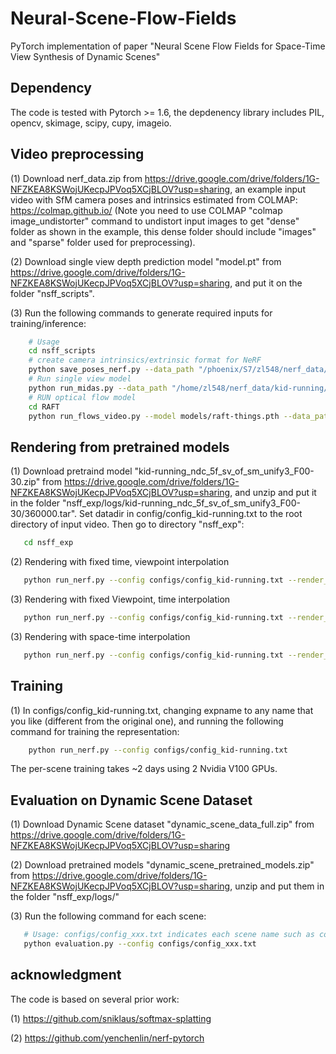 # Neural-Scene-Flow-Fields
PyTorch implementation of paper "Neural Scene Flow Fields for Space-Time View Synthesis of Dynamic Scenes"


## Dependency
The code is tested with Pytorch >= 1.6, the depdenency library includes PIL, opencv, skimage, scipy, cupy, imageio.

## Video preprocessing 
(1) Download nerf_data.zip from https://drive.google.com/drive/folders/1G-NFZKEA8KSWojUKecpJPVoq5XCjBLOV?usp=sharing, an example input video with SfM camera poses and intrinsics estimated from COLMAP: https://colmap.github.io/ (Note you need to use COLMAP "colmap image_undistorter" command to undistort input images to get "dense" folder as shown in the example, this dense folder should include "images" and "sparse" folder used for preprocessing).

(2) Download single view depth prediction model "model.pt" from https://drive.google.com/drive/folders/1G-NFZKEA8KSWojUKecpJPVoq5XCjBLOV?usp=sharing, and put it on the folder "nsff_scripts".

(3) Run the following commands to generate required inputs for training/inference:
```bash
    # Usage
    cd nsff_scripts
    # create camera intrinsics/extrinsic format for NeRF
    python save_poses_nerf.py --data_path "/phoenix/S7/zl548/nerf_data/kid-running/dense/"
    # Run single view model
    python run_midas.py --data_path "/home/zl548/nerf_data/kid-running/dense/"
    # RUN optical flow model
    cd RAFT
    python run_flows_video.py --model models/raft-things.pth --data_path /home/zl548/nerf_data/kid-running/dense/ --epi_threhold 1.0
```

## Rendering from pretrained models
(1) Download pretraind model "kid-running_ndc_5f_sv_of_sm_unify3_F00-30.zip" from https://drive.google.com/drive/folders/1G-NFZKEA8KSWojUKecpJPVoq5XCjBLOV?usp=sharing, and unzip and put it in the folder "nsff_exp/logs/kid-running_ndc_5f_sv_of_sm_unify3_F00-30/360000.tar". Set datadir in config/config_kid-running.txt to the root directory of input video. Then go to directory "nsff_exp":
```bash
   cd nsff_exp
```
(2) Rendering with fixed time, viewpoint interpolation
```bash
   python run_nerf.py --config configs/config_kid-running.txt --render_bt --target_idx 10
```
(3) Rendering with fixed Viewpoint, time interpolation
```bash
   python run_nerf.py --config configs/config_kid-running.txt --render_dynamics_slowmo --target_idx 5
```
(3) Rendering with space-time interpolation
```bash
   python run_nerf.py --config configs/config_kid-running.txt --render_slowmo_bt  --target_idx 10
```

## Training
(1) In configs/config_kid-running.txt, changing expname to any name that you like (different from the original one), and running the following command for training the representation:
```bash
    python run_nerf.py --config configs/config_kid-running.txt
```
The per-scene training takes ~2 days using 2 Nvidia V100 GPUs.

## Evaluation on Dynamic Scene Dataset
(1) Download Dynamic Scene dataset "dynamic_scene_data_full.zip" from https://drive.google.com/drive/folders/1G-NFZKEA8KSWojUKecpJPVoq5XCjBLOV?usp=sharing

(2) Download pretrained models "dynamic_scene_pretrained_models.zip" from https://drive.google.com/drive/folders/1G-NFZKEA8KSWojUKecpJPVoq5XCjBLOV?usp=sharing, unzip and put them in the folder "nsff_exp/logs/" 

(3) Run the following command for each scene:
```bash
   # Usage: configs/config_xxx.txt indicates each scene name such as config_balloon1-2.txt in nsff/configs
   python evaluation.py --config configs/config_xxx.txt
```
## acknowledgment
The code is based on several prior work:

(1) https://github.com/sniklaus/softmax-splatting

(2) https://github.com/yenchenlin/nerf-pytorch

